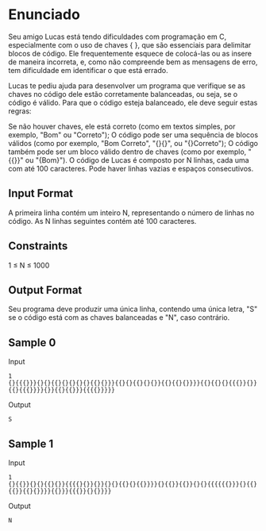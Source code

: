 # Enunciado
Seu amigo Lucas está tendo dificuldades com programação em C, especialmente com o uso de chaves { }, que são essenciais para delimitar blocos de código. Ele frequentemente esquece de colocá-las ou as insere de maneira incorreta, e, como não compreende bem as mensagens de erro, tem dificuldade em identificar o que está errado.

Lucas te pediu ajuda para desenvolver um programa que verifique se as chaves no código dele estão corretamente balanceadas, ou seja, se o código é válido. Para que o código esteja balanceado, ele deve seguir estas regras:

Se não houver chaves, ele está correto (como em textos simples, por exemplo, "Bom" ou "Correto");
O código pode ser uma sequência de blocos válidos (como por exemplo, "Bom Correto", "{}{}", ou "{}Correto");
O código também pode ser um bloco válido dentro de chaves (como por exemplo, "{{}}" ou "{Bom}").
O código de Lucas é composto por N linhas, cada uma com até 100 caracteres. Pode haver linhas vazias e espaços consecutivos.

## Input Format
A primeira linha contém um inteiro N, representando o número de linhas no código. As N linhas seguintes contém até 100 caracteres.

## Constraints
1 ≤ N ≤ 1000

## Output Format
Seu programa deve produzir uma única linha, contendo uma única letra, "S" se o código está com as chaves balanceadas e "N", caso contrário.

## Sample 0
Input
```
1
{}{{{}}}{}{}{{}{}{}{}{}{{}{}}}{{}{}{{}{}{}}{{}{{}{}}}}{{}{{}{}{{{}}{}}{{}{{{}}}}{}}{{}{{}}}{{{{}}}}}
```

Output
```
S
```

## Sample 1
Input
```
1
{}{{}}{}{}{{}{}}{{{{}{}}{}}{}{}{{}{}{{}}}}{}{{}}{{}}{}{}{{{{{{}}}{}{{}{{}}{{}{}}}}{{}}}{{{}}{}{}}}}
```

Output
```
N
```
